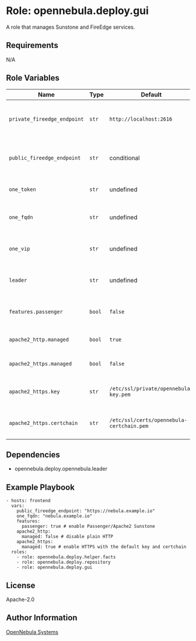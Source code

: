 Role: opennebula.deploy.gui
===========================

A role that manages Sunstone and FireEdge services.

Requirements
------------

N/A

Role Variables
--------------

| Name                        | Type   | Default                                   | Example             | Description                                                                 |
|-----------------------------|--------|-------------------------------------------|---------------------|-----------------------------------------------------------------------------|
| `private_fireedge_endpoint` | `str`  | `http://localhost:2616`                   |                     | FireEdge URL used internally in Sunstone / reverse proxies (Passenger).     |
| `public_fireedge_endpoint`  | `str`  | conditional                               | (check below)       | Base URL (domain or IP-based) over which end-users can access the service.  |
| `one_token`                 | `str`  | undefined                                 | `asd123as:123asd12` | OpenNebula Enterprise Edition subscription token.                           |
| `one_fqdn`                  | `str`  | undefined                                 | `nebula.example.io` | Fully qualified domain name of the OpenNebula instance.                     |
| `one_vip`                   | `str`  | undefined                                 | `10.11.12.13`       | When OpenNebula is in HA mode it points to the Leader.                      |
| `leader`                    | `str`  | undefined                                 | `10.11.12.13`       | When OpenNebula is in HA mode it points to the Leader.                      |
| `features.passenger`        | `bool` | `false`                                   | (check below)       | Enable Passenger/Apache2 high-performance Sunstone.                         |
| `apache2_http.managed`      | `bool` | `true`                                    | (check below)       | Enable Passenger/Apache2 over HTTP/80.                                      |
| `apache2_https.managed`     | `bool` | `false`                                   | (check below)       | Enable Passenger/Apache2 over HTTPS/443.                                    |
| `apache2_https.key`         | `str`  | `/etc/ssl/private/opennebula-key.pem`     |                     | Private key path on the target Front-end (the file must be readable).       |
| `apache2_https.certchain`   | `str`  | `/etc/ssl/certs/opennebula-certchain.pem` |                     | Certificate chain path on the target Front-end (the file must be readable). |

Dependencies
------------

- opennebula.deploy.opennebula.leader

Example Playbook
----------------

    - hosts: frontend
      vars:
        public_fireedge_endpoint: "https://nebula.example.io"
        one_fqdn: "nebula.example.io"
        features:
          passenger: true # enable Passenger/Apache2 Sunstone
        apache2_http:
          managed: false # disable plain HTTP
        apache2_https:
          managed: true # enable HTTPS with the default key and certchain
      roles:
        - role: opennebula.deploy.helper.facts
        - role: opennebula.deploy.repository
        - role: opennebula.deploy.gui

License
-------

Apache-2.0

Author Information
------------------

[OpenNebula Systems](https://opennebula.io/)
